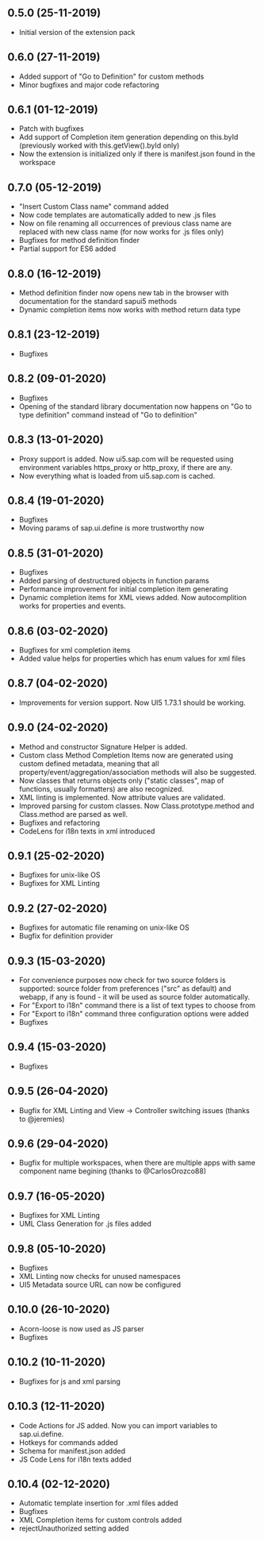## 0.5.0 (25-11-2019)
* Initial version of the extension pack

## 0.6.0 (27-11-2019)
* Added support of "Go to Definition" for custom methods
* Minor bugfixes and major code refactoring

## 0.6.1 (01-12-2019)
* Patch with bugfixes
* Add support of Completion item generation depending on this.byId (previously worked with this.getView().byId only)
* Now the extension is initialized only if there is manifest.json found in the workspace

## 0.7.0 (05-12-2019)
* "Insert Custom Class name" command added
* Now code templates are automatically added to new .js files
* Now on file renaming all occurrences of previous class name are replaced with new class name (for now works for .js files only)
* Bugfixes for method definition finder
* Partial support for ES6 added

## 0.8.0 (16-12-2019)
* Method definition finder now opens new tab in the browser with documentation for the standard sapui5 methods
* Dynamic completion items now works with method return data type

## 0.8.1 (23-12-2019)
* Bugfixes

## 0.8.2 (09-01-2020)
* Bugfixes
* Opening of the standard library documentation now happens on "Go to type definition" command instead of "Go to definition"

## 0.8.3 (13-01-2020)
* Proxy support is added. Now ui5.sap.com will be requested using environment variables https_proxy or http_proxy, if there are any.
* Now everything what is loaded from ui5.sap.com is cached.

## 0.8.4 (19-01-2020)
* Bugfixes
* Moving params of sap.ui.define is more trustworthy now

## 0.8.5 (31-01-2020)
* Bugfixes
* Added parsing of destructured objects in function params
* Performance improvement for initial completion item generating
* Dynamic completion items for XML views added. Now autocomplition works for properties and events.

## 0.8.6 (03-02-2020)
* Bugfixes for xml completion items
* Added value helps for properties which has enum values for xml files

## 0.8.7 (04-02-2020)
* Improvements for version support. Now UI5 1.73.1 should be working.

## 0.9.0 (24-02-2020)
* Method and constructor Signature Helper is added.
* Custom class Method Completion Items now are generated using custom defined metadata, meaning that all property/event/aggregation/association methods will also be suggested.
* Now classes that returns objects only ("static classes", map of functions, usually formatters) are also recognized.
* XML linting is implemented. Now attribute values are validated.
* Improved parsing for custom classes. Now Class.prototype.method and Class.method are parsed as well.
* Bugfixes and refactoring
* CodeLens for i18n texts in xml introduced

## 0.9.1 (25-02-2020)
* Bugfixes for unix-like OS
* Bugfixes for XML Linting

## 0.9.2 (27-02-2020)
* Bugfixes for automatic file renaming on unix-like OS
* Bugfix for definition provider

## 0.9.3 (15-03-2020)
* For convenience purposes now check for two source folders is supported: source folder from preferences ("src" as default) and webapp, if any is found - it will be used as source folder automatically.
* For "Export to i18n" command there is a list of text types to choose from
* For "Export to i18n" command three configuration options were added
* Bugfixes

## 0.9.4 (15-03-2020)
* Bugfixes

## 0.9.5 (26-04-2020)
* Bugfix for XML Linting and View -> Controller switching issues (thanks to @jeremies)

## 0.9.6 (29-04-2020)
* Bugfix for multiple workspaces, when there are multiple apps with same component name begining (thanks to @CarlosOrozco88)

## 0.9.7 (16-05-2020)
* Bugfixes for XML Linting
* UML Class Generation for .js files added

## 0.9.8 (05-10-2020)
* Bugfixes
* XML Linting now checks for unused namespaces
* UI5 Metadata source URL can now be configured

## 0.10.0 (26-10-2020)
* Acorn-loose is now used as JS parser
* Bugfixes

## 0.10.2 (10-11-2020)
* Bugfixes for js and xml parsing

## 0.10.3 (12-11-2020)
* Code Actions for JS added. Now you can import variables to sap.ui.define.
* Hotkeys for commands added
* Schema for manifest.json added
* JS Code Lens for i18n texts added

## 0.10.4 (02-12-2020)
* Automatic template insertion for .xml files added
* Bugfixes
* XML Completion items for custom controls added
* rejectUnauthorized setting added